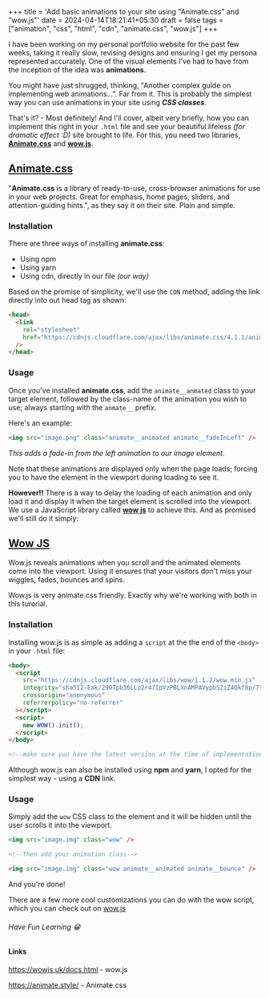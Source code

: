 +++
title = 'Add basic animations to your site using "Animate.css" and  "wow.js"'
date = 2024-04-14T18:21:41+05:30
draft = false
tags = ["animation", "css", "html", "cdn", "animate.css", "wow.js"]
+++

I have been working on my personal portfolio website for the past few weeks, taking it really slow, revising designs and ensuring I get my persona represented accurately. One of the visual elements I've had to have from the inception of the idea was **animations**.

You might have just shrugged, thinking, "Another complex guide on implementing web animations...". Far from it. This is probably the simplest way you can use animations in your site using **_CSS classes_**.

That's it? - Most definitely! And I'll cover, albeit very briefly, how you can implement this right in your `.html` file and see your beautiful lifeless _(for dramatic effect :D)_ site brought to life. For this, you need two libraries, **[Animate.css](https://animate.style/)** and **[wow.js](https://wowjs.uk/docs.html)**.

## [Animate.css](https://animate.style/)

"**Animate.css** is a library of ready-to-use, cross-browser animations for use in your web projects. Great for emphasis, home pages, sliders, and attention-guiding hints.", as they say it on their site. Plain and simple.

### Installation

There are three ways of installing **animate.css**:

- Using npm
- Using yarn
- Using cdn, directly in our file _(our way)_

Based on the promise of simplicity, we'll use the `CDN` method, adding the link directly into out head tag as shown:

```html
<head>
  <link
    rel="stylesheet"
    href="https://cdnjs.cloudflare.com/ajax/libs/animate.css/4.1.1/animate.min.css"
  />
</head>
```

### Usage

Once you've installed **animate.css**, add the `animate__anmated` class to your target element, followed by the class-name of the animation you wish to use; always starting with the `anmate__` prefix.

Here's an example:

```html
<img src="image.png" class="animate__animated animate__fadeInLeft" />
```

_This adds a fade-in from the left animation to our image element._

Note that these animations are displayed only when the page loads; forcing you to have the element in the viewport during loading to see it.

**However!!** There is a way to delay the loading of each animation and only load it and display it when the target element is scrolled into the viewport. We use a JavaScript library called **[wow js](https://wowjs.uk/docs.html)** to achieve this. And as promised we'll still do it simply:

## [Wow JS](https://wowjs.uk/docs.html)

Wow.js reveals animations when you scroll and the animated elements come into the viewport. Using it ensures that your visitors don't miss your wiggles, fades, bounces and spins.

Wow.js is very animate.css friendly. Exactly why we're working with both in this turorial.

### Installation

Installing wow.js is as simple as adding a `script` at the the end of the `<body>` in your `.html` file:

```html
<body>
  <script
    src="https://cdnjs.cloudflare.com/ajax/libs/wow/1.1.2/wow.min.js"
    integrity="sha512-Eak/29OTpb36LLo2r47IpVzPBLXnAMPAVypbSZiZ4Qkf8p/7S/XRG5xp7OKWPPYfJT6metI+IORkR5G8F900+g=="
    crossorigin="anonymous"
    referrerpolicy="no-referrer"
  ></script>
  <script>
    new WOW().init();
  </script>
</body>

<!--make sure you have the latest version at the time of implementation-->
```

Although wow.js can also be installed using **npm** and **yarn**, I opted for the simplest way - using a **CDN** link.

### Usage

Simply add the `wow` CSS class to the element and it will be hidden until the user scrolls it into the viewport.

```html
<img src="image.img" class="wow" />

<!--Then add your animation class-->

<img src="image.img" class="wow animate__animated animate__bounce" />
```

And you're done!

There are a few more cool customizations you can do with the wow script, which you can check out on [wow.js](https://wowjs.uk/docs.html)

###### Have Fun Learning 😁

#### Links

https://wowjs.uk/docs.html - wow.js

https://animate.style/ - Animate.css
